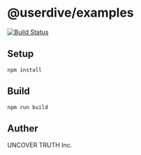 # @userdive/examples

[![Build Status](https://travis-ci.org/userdive/agent.js.svg?branch=master)](https://travis-ci.org/userdive/agent.js)

## Setup

    npm install

## Build

    npm run build

## Auther

UNCOVER TRUTH Inc.
